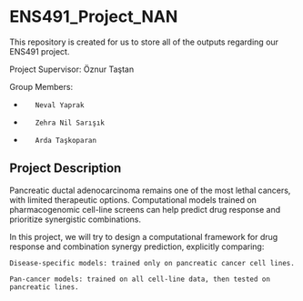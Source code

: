 # ENS491_Project_NAN
This repository is created for us to store all of the outputs regarding our ENS491 project.

Project Supervisor: Öznur Taştan

Group Members:
-        Neval Yaprak
-        Zehra Nil Sarışık
-        Arda Taşkoparan

## Project Description
Pancreatic ductal adenocarcinoma remains one of the most lethal cancers, with limited therapeutic options. Computational models trained on pharmacogenomic cell-line screens can help predict drug response and prioritize synergistic combinations.

In this project, we will try to design a computational framework for drug response and combination synergy prediction, explicitly comparing:

    Disease-specific models: trained only on pancreatic cancer cell lines.
    
    Pan-cancer models: trained on all cell-line data, then tested on pancreatic lines.
